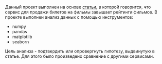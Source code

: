 Данный проект выполнен на основе [статьи](https://fivethirtyeight.com/features/fandango-movies-ratings/), в которой говорится, что сервис для продажи
билетов на фильмы завышает рейтинги фильмов. В проекте выполнен анализ данных с помощью инструментов:
* numpy
* pandas
* matplotlib
* seaborn

Цель анализа - подтвердить или опровергнуть гипотезу, выдвинутую в статье. Для этого было произведено сравнение с другими сервисами.
